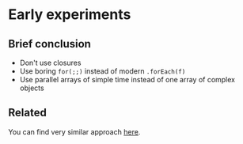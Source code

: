 # Early experiments

## Brief conclusion

- Don't use closures
- Use boring `for(;;)` instead of modern `.forEach(f)`
- Use parallel arrays of simple time instead of one array of complex objects

## Related

You can find very similar approach [here](https://github.com/pmav/game-of-life).
